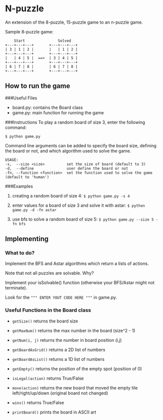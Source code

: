 # N-puzzle

An extension of the 8-puzzle, 15-puzzle game to an n-puzzle game.

Sample 8-puzzle game:

        Start               Solved
    +---+---+---+       +---+---+---+
    | 3 | 1 | 2 |       |   | 1 | 2 |
    +---+---+---+       +---+---+---+
    |   | 4 | 5 |  ==>  | 3 | 4 | 5 |
    +---+---+---+       +---+---+---+
    | 6 | 7 | 8 |       | 6 | 7 | 8 |
    +---+---+---+       +---+---+---+

## How to run the game
###Useful Files

- board.py: contains the Board class
- game.py: main function for running the game

###Instructions
To play a random board of size 3, enter the following command:

```
$ python game.py
```

Command line arguments can be added to specify the board size, defining the board or not, and which algorithm used to solve the game.

	USAGE:
	-s,  --size <size>          set the size of board (default to 3)
	-d,  --define               user define the board or not
	-fn, --function <function>  set the function used to solve the game (default to 'human')

###Examples

1. creating a random board of size 4: ```$ python game.py -s 4```

2. enter values for a board of size 3 and solve it with astar: ```$ python game.py -d -fn astar```

3. use bfs to solve a random board of size 5: ```$ python game.py --size 5 -fn bfs```

## Implementing

### What to do?

Implement the BFS and Astar algorithms which return a lists of actions.

Note that not all puzzles are solvable. Why?

Implement your isSolvable() function (otherwise your BFS/Astar might not terminate).

Look for the `""" ENTER YOUT CODE HERE """` in game.py.

### Useful Functions in the Board class

- `getSize()` returns the board size

- `getMaxNum()` returns the max number in the board (size^2 - 1)

- `getNum(i, j)` returns the number in board position (i,j)

- `getBoardAsGrid()` returns a 2D list of numbers

- `getBoardAsList()` returns a 1D list of numbers

- `getEmpty()` returns the position of the empty spot (position of 0)

- `isLegal(action)` returns True/False

- `move(action)` returns the new board that moved the empty tile left/right/up/down (original board not changed)

- `wins()` returns True/False

- `printBoard()` prints the board in ASCII art